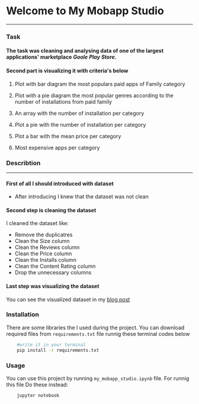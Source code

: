 # Welcome to My Mobapp Studio
***

### Task
#### The task was cleaning and analysing data of one of the largest applications' marketplace <b>_Goole Play Store_</b>.
#### Second part is visualizing it with criteria's below

1. Plot with bar diagram the most populars paid apps of Family category

2. Plot with a pie diagram the most popular genres according to the number of installations from paid family

3. An array with the number of installation per category

4. Plot a pie with the number of installation per category

5. Plot a bar with the mean price per category

6. Most expensive apps per category

### Describtion
***
#### First of all I should introduced with dataset

- After introducing I knew that the dataset was not clean

#### Second step is cleaning the dataset
I cleaned the dataset like:
- Remove the duplicatres 
- Clean the Size column 
- Clean the Reviews column 
- Clean the Price column 
- Clean the Installs column 
- Clean the Content Rating column 
- Drop the unnecessary columns

#### Last step was visualizing the dataset
You can see the visualized dataset in my 
[blog post](https://medium.com/@ahror_haidarov/google-play-store-apps-243e16f67574)

### Installation 
There are some libraries the I used during the project. 
You can download required files from `requirements.txt` file runnig these terminal codes below

```bash
    #write it in your terminal
    pip install -r requirements.txt    
```

### Usage
You can use this project by running `my_mobapp_studio.ipynb` file.
For runnig this file Do these instead:

```bash
    jupyter notebook
```